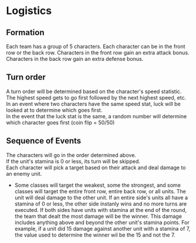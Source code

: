 # Logistics

## Formation
Each team has a group of 5 characters.  Each character can be in the front row or the back row. 
Characters in the front row gain an extra attack bonus.
Characters in the back row gain an extra defense bonus.  

## Turn order
A turn order will be determined based on the character's speed statistic.  The highest speed gets to go first followed by the next highest speed, etc.  
In an event where two characters have the same speed stat, luck will be looked at to determine which goes first.  
In the event that the luck stat is the same, a random number will determine which character goes first (coin flip = 50/50)  

## Sequence of Events  
The characters will go in the order determined above.  
If the unit's stamina is 0 or less, its turn will be skipped.  
Each character will pick a target based on their attack and deal damage to an enemy unit.  
- Some classes will target the weakest, some the strongest, and some classes will target the entire front row, entire back row, or all units.
The unit will deal damage to the other unit.
If an entire side's units all have a stamina of 0 or less, the other side instanly wins and no more turns are executed.
If both sides have units with stamina at the end of the round, the team that dealt the most damage will be the winner.  This damage includes anything above and beyond the other unit's stamina points.  For example, if a unit did 15 damage against another unit with a stamina of 7, the value used to determine the winner wil be the 15 and not the 7.



